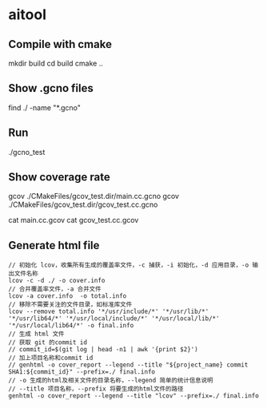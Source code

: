 # aitool
## Compile with cmake
mkdir build
cd build
cmake ..

## Show .gcno files
find ./ -name "*.gcno"

## Run
./gcno_test

## Show coverage rate
gcov ./CMakeFiles/gcov_test.dir/main.cc.gcno
gcov ./CMakeFiles/gcov_test.dir/gcov_test.cc.gcno

cat main.cc.gcov
cat gcov_test.cc.gcov

## Generate html file
```
// 初始化 lcov，收集所有生成的覆盖率文件，-c 捕获，-i 初始化，-d 应用目录，-o 输出文件名称
lcov -c -d ./ -o cover.info
// 合并覆盖率文件，-a 合并文件
lcov -a cover.info  -o total.info
// 移除不需要关注的文件目录，如标准库文件
lcov --remove total.info '*/usr/include/*' '*/usr/lib/*' '*/usr/lib64/*' '*/usr/local/include/*' '*/usr/local/lib/*' '*/usr/local/lib64/*' -o final.info
// 生成 html 文件
// 获取 git 的commit id
// commit_id=$(git log | head -n1 | awk '{print $2}')
// 加上项目名称和commit id
// genhtml -o cover_report --legend --title "${project_name} commit SHA1:${commit_id}" --prefix=./ final.info
// -o 生成的html及相关文件的目录名称，--legend 简单的统计信息说明
// --title 项目名称，--prefix 将要生成的html文件的路径
genhtml -o cover_report --legend --title "lcov" --prefix=./ final.info
```
